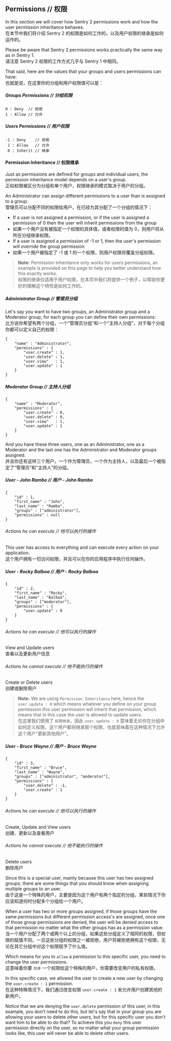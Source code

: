 ## Permissions // 权限

In this section we will cover how Sentry 2 permissions work and how the user
permission inheritance behaves.  
在本节中我们将介绍 Sentry 2 的权限是如何工作的，以及用户权限的继承是如何运作的。

Please be aware that Sentry 2 permissions works practically the same way as in
Sentry 1.  
请注意 Sentry 2 权限的工作方式几乎与 Sentry 1 中相同。

That said, here are the values that your groups and users permissions can have:  
也就是说，在这里你的分组和用户权限值可以是：

##### Groups Permissions // 分组权限

	0 : Deny  // 拒绝
	1 : Allow // 允许

##### Users Permissions // 用户权限

	-1 : Deny    // 拒绝
	 1 : Allow   // 允许
	 0 : Inherit // 继承

#### Permission Inheritance // 权限继承

Just as permissions are defined for groups and individual users, the permission
inheritance model depends on a user's group.  
正如权限被区分为分组和单个用户，权限继承的模式取决于用户的分组。

An Administrator can assign different permissions to a user than is assigned to a group:  
管理员可以分配不同的权限给用户，在已经为其分配了一个分组的情况下：

- If a user is not assigned a permission, or if the user is assigned a permission of 0 then the user will inherit permissions from the group
- 如果一个用户没有被指定一个权限的具体值，或者权限的值为 0，则用户将从所在分组继承权限。
- If a user is assigned a permission of -1 or 1, then the user's permission will override the group permission
- 如果一个用户被指定了 -1 或 1 的一个权限，则用户权限将覆盖分组权限。

> **Note:** Permission Inheritance only works for users permissions, an example
is provided on this page to help you
 better understand how this exactly works.  
 权限的继承仅适用于用户权限，在本页中我们将提供一个例子，以帮助你更好的理解这个特性是如何工作的。

##### Administrator Group // 管理员分组

Let's say you want to have two groups, an Administrator group and a Moderator
group, for each group you can define their own permissions:  
比方说你希望有两个分组，一个“管理员分组”和一个“主持人分组”，对于每个分组你都可以定义自己的权限：

	{
		"name" : "Administrator",
		"permissions" : {
			"user.create" : 1,
			"user.delete" : 1,
			"user.view"   : 1,
			"user.update" : 1
		}
	}

##### Moderator Group // 主持人分组

	{
		"name" : "Moderator",
		"permissions" : {
			"user.create" : 0,
			"user.delete" : 0,
			"user.view"   : 1,
			"user.update" : 1
		}
	}


And you have these three users, one as an Administrator, one as a Moderator
and the last one has the Administrator and Moderator groups assigned.  
并且你还有这样三个用户，一个作为管理员，一个作为主持人，以及最后一个被指定了“管理员”和“主持人”的分组。

##### User - John Rambo // 用户 - John Rambo

	{
		"id" : 1,
		"first_name" : "John",
		"last_name" : "Rambo",
		"groups" : ["administrator"],
		"permissions" : null
	}

###### Actions he can execute // 他可以执行的操作

This user has access to everything and can execute every action on your application.  
这个用户拥有一切访问权限，并且可以在你的应用程序中执行任何操作。

##### User - Rocky Balboa // 用户 - Rocky Balboa

	{
		"id" : 2,
		"first_name" : "Rocky",
		"last_name" : "Balboa",
		"groups" : ["moderator"],
		"permissions" : {
			"user.update" : 0
		}
	}

###### Actions he can execute // 他可以执行的操作

View and Update users  
查看以及更新用户信息

###### Actions he cannot execute // 他不能执行的操作

Create or Delete users  
创建或删除用户

> **Note:** We are using `Permission Inheritance` here, hence the
`user.update : 0` which means whatever you define on your group permission
this user permission will inherit that permission, which means that in this
case the user is allowed to update users.  
在这里我们使用了 `权限继承`，因此 `user.update : 0` 意味着无论你在分组中如何定义权限，这个用户都将继承那个权限，也就意味着在这种情况下允许这个用户“更新其他用户”。

##### User - Bruce Wayne // 用户 - Bruce Wayne

	{
		"id" : 3,
		"first_name" : "Bruce",
		"last_name" : "Wayne",
		"groups" : ["administrator", "moderator"],
		"permissions" : {
			"user.delete" : -1,
			"user.create" : 1
		}
	}

###### Actions he can execute // 他可以执行的操作

Create, Update and View users  
创建、更新以及查看用户

###### Actions he cannot execute // 他不能执行的操作

Delete users  
删除用户

Since this is a special user, mainly because this user has two assigned groups,
there are some things that you should know when assigning multiple groups to
an user.  
由于这是一个特殊的用户，主要是因为这个用户有两个指定的分组，某些情况下你应该知道何时分配多个分组给一个用户。

When a user has two or more groups assigned, if those groups have the same
permissions but different permission access's are assigned,
once one of those group permissions are denied, the user will be denied access
to that permission no matter what the other groups has as a permission value.  
当一个用户分配了两个或两个以上的分组，如果这些分组定义了相同的权限，但权限的赋值不同，一旦这些分组的权限之一被拒绝，用户将被拒绝拥有这个权限，无论在其它分组中对这个权限赋予了什么值。

Which means for you to `allow` a permission to this specific user, you need to
change the user permissions.  
这意味着你要 `允许` 一个权限给这个特殊的用户，你需要改变用户的私有权限。

In this specific case, we allowed the user to create a new user by changing the
`user.create : 1` permission.  
在这种特殊情况下，我们通过改变权限 `user.create : 1` 来允许用户创建其他的新用户。

Notice that we are denying the `user.delete` permission of this user, in this
example, you don't need to do this, but let's say that in your group you are
allowing your users to delete other users, but for this specific user you don't
want him to be able to do that? To achieve this you `deny` this user permission
directly on the user, so no matter what your group permission looks like, this
user will never be able to delete other users.
